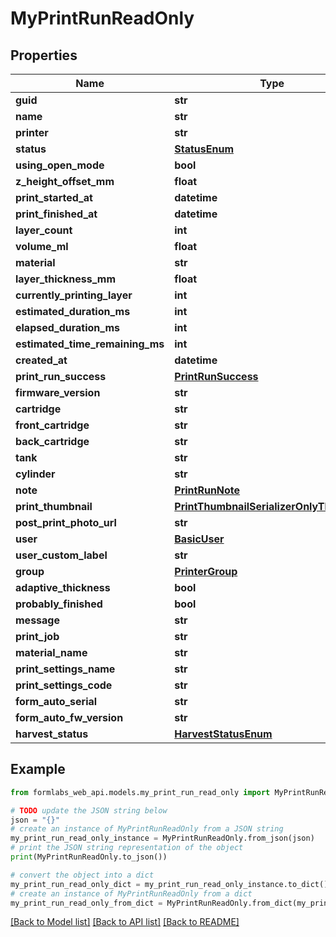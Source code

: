 # MyPrintRunReadOnly


## Properties

Name | Type | Description | Notes
------------ | ------------- | ------------- | -------------
**guid** | **str** |  | 
**name** | **str** |  | 
**printer** | **str** |  | [readonly] 
**status** | [**StatusEnum**](StatusEnum.md) |  | [readonly] 
**using_open_mode** | **bool** |  | [readonly] 
**z_height_offset_mm** | **float** |  | [readonly] 
**print_started_at** | **datetime** |  | [readonly] 
**print_finished_at** | **datetime** |  | [readonly] 
**layer_count** | **int** |  | [readonly] 
**volume_ml** | **float** |  | [readonly] 
**material** | **str** |  | [readonly] 
**layer_thickness_mm** | **float** |  | [readonly] 
**currently_printing_layer** | **int** |  | [readonly] 
**estimated_duration_ms** | **int** |  | [readonly] 
**elapsed_duration_ms** | **int** |  | [readonly] 
**estimated_time_remaining_ms** | **int** |  | [readonly] 
**created_at** | **datetime** |  | [readonly] 
**print_run_success** | [**PrintRunSuccess**](PrintRunSuccess.md) |  | [readonly] 
**firmware_version** | **str** |  | [readonly] 
**cartridge** | **str** |  | [readonly] 
**front_cartridge** | **str** |  | [readonly] 
**back_cartridge** | **str** |  | [readonly] 
**tank** | **str** |  | [readonly] 
**cylinder** | **str** |  | [readonly] 
**note** | [**PrintRunNote**](PrintRunNote.md) |  | [readonly] 
**print_thumbnail** | [**PrintThumbnailSerializerOnlyThumbnail**](PrintThumbnailSerializerOnlyThumbnail.md) |  | [readonly] 
**post_print_photo_url** | **str** |  | [readonly] 
**user** | [**BasicUser**](BasicUser.md) |  | [readonly] 
**user_custom_label** | **str** |  | [readonly] 
**group** | [**PrinterGroup**](PrinterGroup.md) |  | [readonly] 
**adaptive_thickness** | **bool** |  | [readonly] 
**probably_finished** | **bool** |  | [readonly] 
**message** | **str** |  | [readonly] 
**print_job** | **str** |  | [readonly] 
**material_name** | **str** |  | [readonly] 
**print_settings_name** | **str** |  | [readonly] 
**print_settings_code** | **str** |  | [readonly] 
**form_auto_serial** | **str** |  | [readonly] 
**form_auto_fw_version** | **str** |  | [readonly] 
**harvest_status** | [**HarvestStatusEnum**](HarvestStatusEnum.md) |  | 

## Example

```python
from formlabs_web_api.models.my_print_run_read_only import MyPrintRunReadOnly

# TODO update the JSON string below
json = "{}"
# create an instance of MyPrintRunReadOnly from a JSON string
my_print_run_read_only_instance = MyPrintRunReadOnly.from_json(json)
# print the JSON string representation of the object
print(MyPrintRunReadOnly.to_json())

# convert the object into a dict
my_print_run_read_only_dict = my_print_run_read_only_instance.to_dict()
# create an instance of MyPrintRunReadOnly from a dict
my_print_run_read_only_from_dict = MyPrintRunReadOnly.from_dict(my_print_run_read_only_dict)
```
[[Back to Model list]](../README.md#documentation-for-models) [[Back to API list]](../README.md#documentation-for-api-endpoints) [[Back to README]](../README.md)


